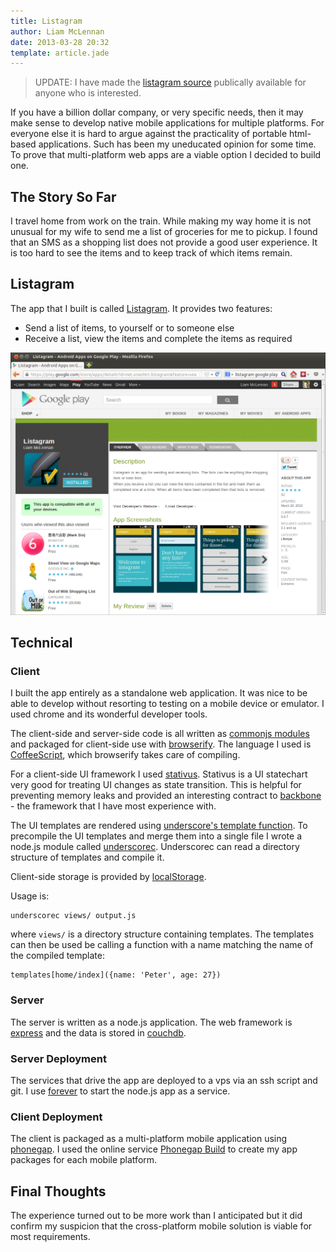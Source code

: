 ```yaml
---
title: Listagram
author: Liam McLennan
date: 2013-03-28 20:32
template: article.jade
---
```


> UPDATE: I have made the [listagram source](https://bitbucket.org/liammclennan/list-a-gram) publically available for anyone who is interested.

If you have a billion dollar company, or very specific needs, then it may make sense to develop native mobile applications for multiple platforms. For everyone else it is hard to argue against the practicality of portable html-based applications. Such has been my uneducated opinion for some time. To prove that multi-platform web apps are a viable option I decided to build one.

The Story So Far
--------

I travel home from work on the train. While making my way home it is not unusual for my wife to send me a list of groceries for me to pickup. I found that an SMS as a shopping list does not provide a good user experience. It is too hard to see the items and to keep track of which items remain. 

Listagram
---------

The app that I built is called [Listagram](https://play.google.com/store/apps/details?id=net.onashirt.listagram&feature=search_result#?t=W251bGwsMSwxLDEsIm5ldC5vbmFzaGlydC5saXN0YWdyYW0iXQ..). It provides two features:

* Send a list of items, to yourself or to someone else
* Receive a list, view the items and complete the items as required

<img src="listagram.png" />

Technical
---------

### Client

I built the app entirely as a standalone web application. It was nice to be able to develop without resorting to testing on a mobile device or emulator. I used chrome and its wonderful developer tools.

The client-side and server-side code is all written as [commonjs modules](http://wiki.commonjs.org/wiki/Modules/1.1) and packaged for client-side use with [browserify](https://github.com/substack/node-browserify). The language I used is [CoffeeScript](http://coffeescript.org/), which browserify takes care of compiling.

For a client-side UI framework I used [stativus](http://stativ.us/). Stativus is a UI statechart very good for treating UI changes as state transition. This is helpful for preventing memory leaks and provided an interesting contract to [backbone](http://backbonejs.org/) - the framework that I have most experience with.

The UI templates are rendered using [underscore's template function](http://underscorejs.org/#template). To precompile the UI templates and merge them into a single file I wrote a node.js module called [underscorec](https://npmjs.org/package/underscorec). Underscorec can read a directory structure of templates and compile it.

Client-side storage is provided by [localStorage](http://diveintohtml5.info/storage.html).

Usage is:

```
underscorec views/ output.js
```

where `views/` is a directory structure containing templates. The templates can then be used be calling a function with a name matching the name of the compiled template:

```
templates[home/index]({name: 'Peter', age: 27})
```

### Server

The server is written as a node.js application. The web framework is [express](http://expressjs.com/) and the data is stored in [couchdb](http://couchdb.apache.org/).

### Server Deployment

The services that drive the app are deployed to a vps via an ssh script and git. I use [forever](https://github.com/nodejitsu/forever) to start the node.js app as a service. 

### Client Deployment

The client is packaged as a multi-platform mobile application using [phonegap](http://phonegap.com/). I used the online service [Phonegap Build](https://build.phonegap.com) to create my app packages for each mobile platform.

Final Thoughts
-------------

The experience turned out to be more work than I anticipated but it did confirm my suspicion that the cross-platform mobile solution is viable for most requirements. 
